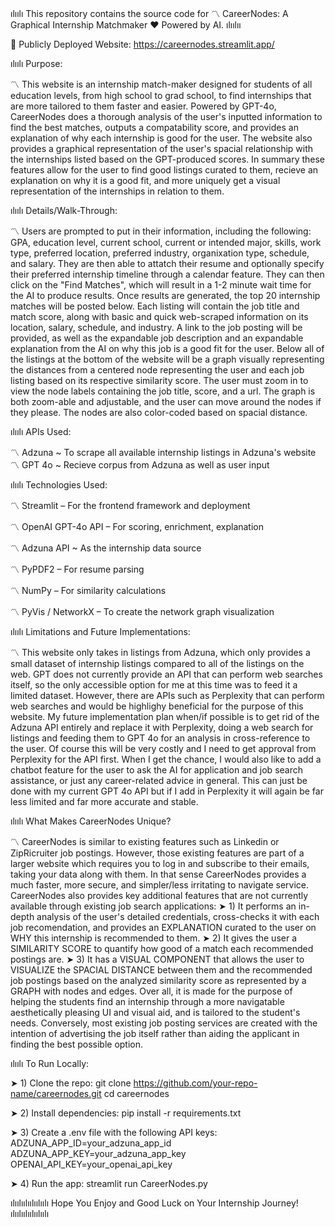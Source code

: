 ılıılı This repository contains the source code for 〽 CareerNodes: A Graphical Internship Matchmaker ❤︎ Powered by AI. ılıılıı


🔗 Publicly Deployed Website: https://careernodes.streamlit.app/


ılıılı Purpose: 

〽 This website is an internship match-maker designed for students of all education levels, from high school to grad school, to find internships that are more tailored to them faster and easier. 
Powered by GPT-4o, CareerNodes does a thorough analysis of the user's inputted information to find the best matches, outputs a compatability score, and provides an explanation of why each internship is good for the user. The website also provides a graphical representation of the user's spacial relationship with the internships listed based on the GPT-produced scores. 
In summary these features allow for the user to find good listings curated to them, recieve an explanation on why it is a good fit, and more uniquely get a visual representation of the internships in relation to them.


ılıılı Details/Walk-Through:

〽 Users are prompted to put in their information, including the following: GPA, education level, current school, current or intended major, skills, work type, preferred location, preferred industry, organixation type, schedule, and salary. They are then able to attatch their resume and optionally specify their preferred internship timeline through a calendar feature.
They can then click on the "Find Matches", which will result in a 1-2 minute wait time for the AI to produce results. Once results are generated, the top 20 internship matches will be posted below. Each listing will contain the job title and match score, along with basic and quick web-scraped information on its location, salary, schedule, and industry. A link to the job posting will be provided, as well as the expandable job description and an expandable explanation from the AI on why this job is a good fit for the user. 
Below all of the listings at the bottom of the website will be a graph visually representing the distances from a centered node representing the user and each job listing based on its respective similarity score. The user must zoom in to view the node labels containing the job title, score, and a url. The graph is both zoom-able and adjustable, and the user can move around the nodes if they please. The nodes are also color-coded based on spacial distance.


ılıılı APIs Used:

〽 Adzuna ~ To scrape all available internship listings in Adzuna's website 
〽 GPT 4o ~ Recieve corpus from Adzuna as well as user input 


ılıılı Technologies Used:

〽 Streamlit – For the frontend framework and deployment

〽 OpenAI GPT-4o API – For scoring, enrichment, explanation

〽 Adzuna API ~ As the internship data source

〽 PyPDF2 – For resume parsing

〽 NumPy – For similarity calculations

〽 PyVis / NetworkX – To create the network graph visualization


ılıılı Limitations and Future Implementations:

〽 This website only takes in listings from Adzuna, which only provides a small dataset of internship listings compared to all of the listings on the web. GPT does not currently provide an API that can perform web searches itself, so the only accessible option for me at this time was to feed it a limited dataset.
However, there are APIs such as Perplexity that can perform web searches and would be highlighy beneficial for the purpose of this website. My future implementation plan when/if possible is to get rid of the Adzuna API entirely and replace it with Perplexity, doing a web search for listings and feeding them to GPT 4o for an analysis in cross-reference to the user. Of course this will be very costly and I need to get approval from Perplexity for the API first.
When I get the chance, I would also like to add a chatbot feature for the user to ask the AI for application and job search assistance, or just any career-related advice in general. This can just be done with my current GPT 4o API but if I add in Perplexity it will again be far less limited and far more accurate and stable.


ılıılı What Makes CareerNodes Unique?

〽 CareerNodes is similar to existing features such as Linkedin or ZipRicruiter job postings. However, those existing features are part of a larger website which requires you to log in and subscribe to their emails, taking your data along with them. In that sense CareerNodes provides a much faster, more secure, and simpler/less irritating to navigate service.
CareerNodes also provides key additional features that are not currently available through existing job search applications: 
    ➤ 1) It performs an in-depth analysis of the user's detailed credentials, cross-checks it with each job recomendation, and provides an EXPLANATION curated to the user on WHY this internship is recommended to them. 
    ➤ 2) It gives the user a SIMILARITY SCORE to quantify how good of a match each recommended postings are.
    ➤ 3) It has a VISUAL COMPONENT that allows the user to VISUALIZE the SPACIAL DISTANCE between them and the recommended job postings based on the analyzed similarity score as represented by a GRAPH with nodes and edges.
 Over all, it is made for the purpose of helping the students find an internship through a more navigatable aesthetically pleasing UI and visual aid, and is tailored to the student's needs. Conversely, most existing job posting services are created with the intention of advertising the job itself rather than aiding the applicant in finding the best possible option. 


ılıılı To Run Locally:

➤ 1) Clone the repo:
    git clone https://github.com/your-repo-name/careernodes.git
    cd careernodes

➤ 2) Install dependencies:
    pip install -r requirements.txt

➤ 3) Create a .env file with the following API keys:
    ADZUNA_APP_ID=your_adzuna_app_id
    ADZUNA_APP_KEY=your_adzuna_app_key
    OPENAI_API_KEY=your_openai_api_key

➤ 4) Run the app:
    streamlit run CareerNodes.py


ılıılıılıılıılıılı Hope You Enjoy and Good Luck on Your Internship Journey! ılıılıılıılıılıılı

